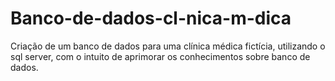 # Banco-de-dados-cl-nica-m-dica
Criação de um banco de dados para uma clínica médica fictícia, utilizando o sql server, com o intuito de aprimorar os conhecimentos sobre banco de dados.
